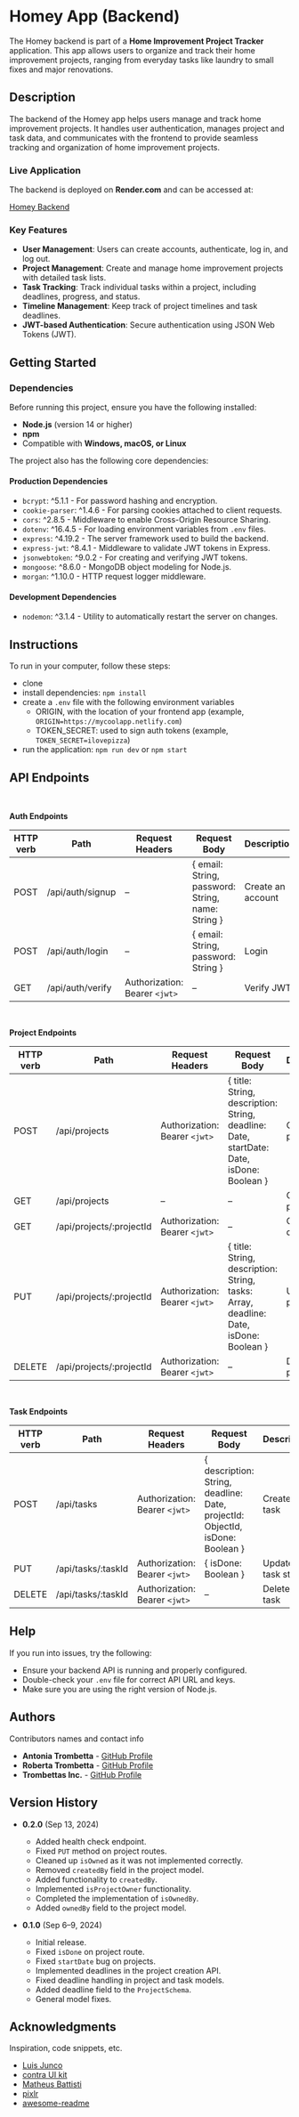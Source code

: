 # Homey App (Backend)

The Homey backend is part of a **Home Improvement Project Tracker** application. This app allows users to organize and track their home improvement projects, ranging from everyday tasks like laundry to small fixes and major renovations.

## Description

The backend of the Homey app helps users manage and track home improvement projects. It handles user authentication, manages project and task data, and communicates with the frontend to provide seamless tracking and organization of home improvement projects.

### Live Application

The backend is deployed on **Render.com** and can be accessed at:

[Homey Backend](https://homey-server.onrender.com)

### Key Features

- **User Management**: Users can create accounts, authenticate, log in, and log out.
- **Project Management**: Create and manage home improvement projects with detailed task lists.
- **Task Tracking**: Track individual tasks within a project, including deadlines, progress, and status.
- **Timeline Management**: Keep track of project timelines and task deadlines.
- **JWT-based Authentication**: Secure authentication using JSON Web Tokens (JWT).

## Getting Started

### Dependencies

Before running this project, ensure you have the following installed:

- **Node.js** (version 14 or higher)
- **npm** 
- Compatible with **Windows, macOS, or Linux**

The project also has the following core dependencies:

#### Production Dependencies
- `bcrypt`: ^5.1.1 - For password hashing and encryption.
- `cookie-parser`: ^1.4.6 - For parsing cookies attached to client requests.
- `cors`: ^2.8.5 - Middleware to enable Cross-Origin Resource Sharing.
- `dotenv`: ^16.4.5 - For loading environment variables from `.env` files.
- `express`: ^4.19.2 - The server framework used to build the backend.
- `express-jwt`: ^8.4.1 - Middleware to validate JWT tokens in Express.
- `jsonwebtoken`: ^9.0.2 - For creating and verifying JWT tokens.
- `mongoose`: ^8.6.0 - MongoDB object modeling for Node.js.
- `morgan`: ^1.10.0 - HTTP request logger middleware.

#### Development Dependencies
- `nodemon`: ^3.1.4 - Utility to automatically restart the server on changes.

## Instructions

To run in your computer, follow these steps:
- clone 
- install dependencies: `npm install`
- create a `.env` file with the following environment variables
  - ORIGIN, with the location of your frontend app (example, `ORIGIN=https://mycoolapp.netlify.com`)
  - TOKEN_SECRET: used to sign auth tokens (example, `TOKEN_SECRET=ilovepizza`)
- run the application: `npm run dev` or `npm start`


## API Endpoints

<br/>

**Auth Endpoints**

| HTTP verb | Path              | Request Headers                     | Request Body                            | Description          |
|-----------|-------------------|-------------------------------------|-----------------------------------------|----------------------|
| POST      | /api/auth/signup   | –                                   | { email: String, password: String, name: String } | Create an account    |
| POST      | /api/auth/login    | –                                   | { email: String, password: String }     | Login                |
| GET       | /api/auth/verify   | Authorization: Bearer `<jwt>`       | –                                       | Verify JWT           |

<br/>

**Project Endpoints**

| HTTP verb | Path                            | Request Headers                     | Request Body                            | Description          |
|-----------|---------------------------------|-------------------------------------|-----------------------------------------|----------------------|
| POST      | /api/projects                   | Authorization: Bearer `<jwt>`       | { title: String, description: String, deadline: Date, startDate: Date, isDone: Boolean } | Create new project   |
| GET       | /api/projects                   | –                                   | –                                       | Get all projects     |
| GET       | /api/projects/:projectId        | Authorization: Bearer `<jwt>`       | –                                       | Get project details  |
| PUT       | /api/projects/:projectId        | Authorization: Bearer `<jwt>`       | { title: String, description: String, tasks: Array, deadline: Date, isDone: Boolean } | Update a project     |
| DELETE    | /api/projects/:projectId        | Authorization: Bearer `<jwt>`       | –                                       | Delete a project     |

<br/>

**Task Endpoints**

| HTTP verb | Path                            | Request Headers                     | Request Body                            | Description          |
|-----------|---------------------------------|-------------------------------------|-----------------------------------------|----------------------|
| POST      | /api/tasks                      | Authorization: Bearer `<jwt>`       | { description: String, deadline: Date, projectId: ObjectId, isDone: Boolean } | Create new task      |
| PUT       | /api/tasks/:taskId              | Authorization: Bearer `<jwt>`       | { isDone: Boolean }                     | Update task status   |
| DELETE    | /api/tasks/:taskId              | Authorization: Bearer `<jwt>`       | –                                       | Delete a task        |



## Help

If you run into issues, try the following:

- Ensure your backend API is running and properly configured.
- Double-check your `.env` file for correct API URL and keys.
- Make sure you are using the right version of Node.js.

## Authors

Contributors names and contact info

- **Antonia Trombetta** - [GitHub Profile](https://github.com/antoniatrombetta)
- **Roberta Trombetta** - [GitHub Profile](https://github.com/betafalc2)
- **Trombettas Inc.** - [GitHub Profile](https://github.com/TrombettasInc)

## Version History

- **0.2.0** (Sep 13, 2024)
    - Added health check endpoint.
    - Fixed `PUT` method on project routes.
    - Cleaned up `isOwned` as it was not implemented correctly.
    - Removed `createdBy` field in the project model.
    - Added functionality to `createdBy`.
    - Implemented `isProjectOwner` functionality.
    - Completed the implementation of `isOwnedBy`.
    - Added `ownedBy` field to the project model.

- **0.1.0** (Sep 6–9, 2024)
    - Initial release.
    - Fixed `isDone` on project route.
    - Fixed `startDate` bug on projects.
    - Implemented deadlines in the project creation API.
    - Fixed deadline handling in project and task models.
    - Added deadline field to the `ProjectSchema`.
    - General model fixes.

## Acknowledgments

Inspiration, code snippets, etc.

* [Luis Junco](https://gist.github.com/luisjunco)
* [contra UI kit](https://contrauikit.com/)
* [Matheus Battisti](https://github.com/matheusbattisti)
* [pixlr](https://pixlr.com/)
* [awesome-readme](https://github.com/matiassingers/awesome-readme)
